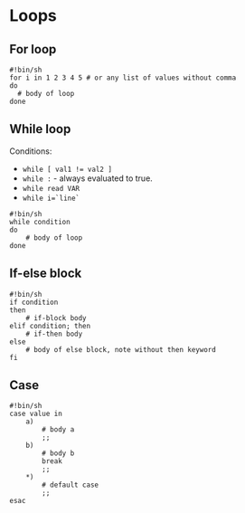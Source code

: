 # Loops

## For loop

```shell
#!bin/sh
for i in 1 2 3 4 5 # or any list of values without comma
do
  # body of loop
done
```

## While loop

Conditions:

-   `while [ val1 != val2 ]`
-   `while :` - always evaluated to true.
-   `while read VAR`
-   `` while i=`line` ``

```shell
#!bin/sh
while condition
do
    # body of loop
done
```

## If-else block

```shell
#!bin/sh
if condition
then
    # if-block body
elif condition; then
    # if-then body
else
    # body of else block, note without then keyword
fi
```

## Case

```shell
#!bin/sh
case value in
    a)
        # body a
        ;;
    b)
        # body b
        break
        ;;
    *)
        # default case
        ;;
esac
```
